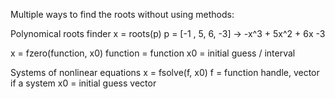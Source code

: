 Multiple ways to find the roots without using methods:

Polynomical roots finder
x = roots(p)
p = [-1 , 5, 6, -3] -> -x^3 + 5x^2 + 6x -3


x = fzero(function, x0)
function = function
x0 = initial guess / interval

Systems of nonlinear equations
x = fsolve(f, x0)
f = function handle, vector if a system
x0 = initial guess vector